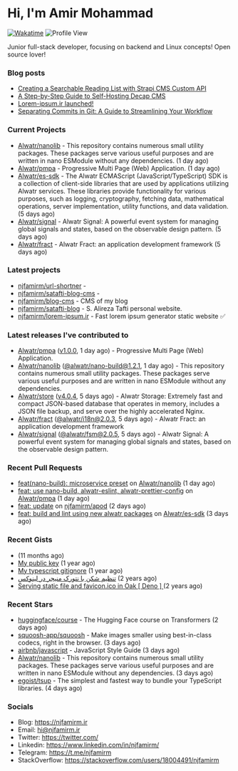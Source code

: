 # Hi, I'm Amir Mohammad
[![Wakatime](https://wakatime.com/badge/user/68776a95-d771-48a4-a960-90136239e4fd.svg)](https://wakatime.com/@68776a95-d771-48a4-a960-90136239e4fd)
![Profile View](https://komarev.com/ghpvc/?username=njfamirm)

Junior full-stack developer, focusing on backend and Linux concepts!
Open source lover!

### Blog posts

- [Creating a Searchable Reading List with Strapi CMS Custom API](https://www.njfamirm.ir/en/blog/strapi-custom-api/)
- [A Step-by-Step Guide to Self-Hosting Decap CMS](https://www.njfamirm.ir/en/blog/self-hosting-decap-cms/)
- [Lorem-ipsum.ir launched!](https://www.njfamirm.ir/en/blog/lorem-ipsum-ir-launched/)
- [Separating Commits in Git: A Guide to Streamlining Your Workflow](https://www.njfamirm.ir/en/blog/git-separate/)


### Current Projects

- [Alwatr/nanolib](https://github.com/Alwatr/nanolib) - This repository contains numerous small utility packages. These packages serve various useful purposes and are written in nano ESModule without any dependencies. (1 day ago)
- [Alwatr/pmpa](https://github.com/Alwatr/pmpa) - Progressive Multi Page (Web) Application. (1 day ago)
- [Alwatr/es-sdk](https://github.com/Alwatr/es-sdk) - The Alwatr ECMAScript (JavaScript/TypeScript) SDK is a collection of client-side libraries that are used by applications utilizing Alwatr services. These libraries provide functionality for various purposes, such as logging, cryptography, fetching data, mathematical operations, server implementation, utility functions, and data validation. (5 days ago)
- [Alwatr/signal](https://github.com/Alwatr/signal) - Alwatr Signal: A powerful event system for managing global signals and states, based on the observable design pattern. (5 days ago)
- [Alwatr/fract](https://github.com/Alwatr/fract) - Alwatr Fract: an application development framework (5 days ago)

### Latest projects

- [njfamirm/url-shortner](https://github.com/njfamirm/url-shortner) - 
- [njfamirm/satafti-blog-cms](https://github.com/njfamirm/satafti-blog-cms) - 
- [njfamirm/blog-cms](https://github.com/njfamirm/blog-cms) - CMS of my blog
- [njfamirm/satafti-blog](https://github.com/njfamirm/satafti-blog) - S. Alireza Tafti personal website.
- [njfamirm/lorem-ipsum.ir](https://github.com/njfamirm/lorem-ipsum.ir) - Fast lorem ipsum generator static website ✅

### Latest releases I've contributed to

- [Alwatr/pmpa](https://github.com/Alwatr/pmpa) ([v1.0.0](https://github.com/Alwatr/pmpa/releases/tag/v1.0.0), 1 day ago) - Progressive Multi Page (Web) Application.
- [Alwatr/nanolib](https://github.com/Alwatr/nanolib) ([@alwatr/nano-build@1.2.1](https://github.com/Alwatr/nanolib/releases/tag/%40alwatr/nano-build%401.2.1), 1 day ago) - This repository contains numerous small utility packages. These packages serve various useful purposes and are written in nano ESModule without any dependencies.
- [Alwatr/store](https://github.com/Alwatr/store) ([v4.0.4](https://github.com/Alwatr/store/releases/tag/v4.0.4), 5 days ago) - Alwatr Storage: Extremely fast and compact JSON-based database that operates in memory, includes a JSON file backup, and serve over the highly accelerated Nginx.
- [Alwatr/fract](https://github.com/Alwatr/fract) ([@alwatr/i18n@2.0.3](https://github.com/Alwatr/fract/releases/tag/%40alwatr/i18n%402.0.3), 5 days ago) - Alwatr Fract: an application development framework
- [Alwatr/signal](https://github.com/Alwatr/signal) ([@alwatr/fsm@2.0.5](https://github.com/Alwatr/signal/releases/tag/%40alwatr/fsm%402.0.5), 5 days ago) - Alwatr Signal: A powerful event system for managing global signals and states, based on the observable design pattern.

### Recent Pull Requests

- [feat(nano-build): microservice preset](https://github.com/Alwatr/nanolib/pull/11) on [Alwatr/nanolib](https://github.com/Alwatr/nanolib) (1 day ago)
- [feat: use nano-build, alwatr-eslint, alwatr-prettier-config](https://github.com/Alwatr/pmpa/pull/40) on [Alwatr/pmpa](https://github.com/Alwatr/pmpa) (1 day ago)
- [feat: update](https://github.com/njfamirm/apod/pull/35) on [njfamirm/apod](https://github.com/njfamirm/apod) (2 days ago)
- [feat: build and lint using new alwatr packages](https://github.com/Alwatr/es-sdk/pull/108) on [Alwatr/es-sdk](https://github.com/Alwatr/es-sdk) (3 days ago)

### Recent Gists

- [](https://gist.github.com/022d07ecd84e69ad31ef0bcd32d86b59) (11 months ago)
- [My public key](https://gist.github.com/879f720c9ca74a0934ce571b7285ed34) (1 year ago)
- [My typescript gitignore](https://gist.github.com/6a40b1912daab3f91a02a7b53f3f76c3) (1 year ago)
- [تنظیم شکن با نتورک منیجر در لینوکس](https://gist.github.com/cc40c344e89bdcdf77085cbf1fc05162) (2 years ago)
- [Serving static file and favicon.ico in Oak [ Deno ] ](https://gist.github.com/9bcaca2b6a672e729c099193b4aafe9f) (2 years ago)

### Recent Stars

- [huggingface/course](https://github.com/huggingface/course) - The Hugging Face course on Transformers (2 days ago)
- [squoosh-app/squoosh](https://github.com/squoosh-app/squoosh) - Make images smaller using best-in-class codecs, right in the browser. (3 days ago)
- [airbnb/javascript](https://github.com/airbnb/javascript) - JavaScript Style Guide (3 days ago)
- [Alwatr/nanolib](https://github.com/Alwatr/nanolib) - This repository contains numerous small utility packages. These packages serve various useful purposes and are written in nano ESModule without any dependencies. (3 days ago)
- [egoist/tsup](https://github.com/egoist/tsup) - The simplest and fastest way to bundle your TypeScript libraries. (4 days ago)

### Socials

- Blog: https://njfamirm.ir
- Email: hi@njfamirm.ir
- Twitter: https://twitter.com/
- Linkedin: https://www.linkedin.com/in/njfamirm/
- Telegram: https://t.me/njfamirm
- StackOverflow: https://stackoverflow.com/users/18004491/njfamirm
